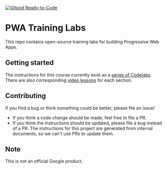 [![Gitpod Ready-to-Code](https://img.shields.io/badge/Gitpod-Ready--to--Code-blue?logo=gitpod)](https://gitpod.io/#https://github.com/google-developer-training/pwa-training-labs) 

# PWA Training Labs

This repo contains open-source training labs for building Progressive Web Apps.

## Getting started

The instructions for this course currently exist as a [series of Codelabs](https://codelabs.developers.google.com/dev-pwa-training/). There are also corresponding [video lessons](https://www.youtube.com/playlist?list=PLNYkxOF6rcIB2xHBZ7opgc2Mv009X87Hh) for each section.

## Contributing

If you find a bug or think something could be better, please file an issue!
* If you think a code change should be made, feel free to file a PR.
* If you think the instructions should be updated, please file a bug instead of a PR. The instructions for this project are generated from internal documents, so we can't use PRs to update them.

## Note

This is not an official Google product.
